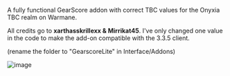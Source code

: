 A fully functional GearScore addon with correct TBC values for the Onyxia TBC realm on Warmane.



All credits go to **xarthasskrillexx & Mirrikat45**. I've only changed one value in the code to make the add-on compatible with the 3.3.5 client.

(rename the folder to "GearscoreLite" in Interface/Addons)

![image](https://github.com/user-attachments/assets/78949660-3333-4f12-810b-f9d6c7805d24)
